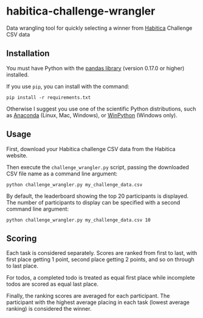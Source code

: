# habitica-challenge-wrangler
Data wrangling tool for quickly selecting a winner from
[Habitica](https://habitica.com) Challenge CSV data

## Installation

You must have Python with the [pandas library](http://pandas.pydata.org/)
(version 0.17.0 or higher) installed.

If you use `pip`, you can install with the command:

    pip install -r requirements.txt

Otherwise I suggest you use one of the scientific Python distributions, such as
[Anaconda](https://www.continuum.io/) (Linux, Mac, Windows), or
[WinPython](https://winpython.github.io/) (Windows only).

## Usage

First, download your Habitica challenge CSV data from the Habitica website.

Then execute the `challenge_wrangler.py` script, passing the downloaded CSV
file name as a command line argument:

    python challenge_wrangler.py my_challenge_data.csv

By default, the leaderboard showing the top 20 participants is displayed. The
number of participants to display can be specified with a second command line
argument:

    python challenge_wrangler.py my_challenge_data.csv 10

## Scoring

Each task is considered separately. Scores are ranked from first to last, with
first place getting 1 point, second place getting 2 points, and so on through to
last place.

For todos, a completed todo is treated as equal first place while incomplete
todos are scored as equal last place.

Finally, the ranking scores are averaged for each participant. The participant
with the highest average placing in each task (lowest average ranking) is
considered the winner.
